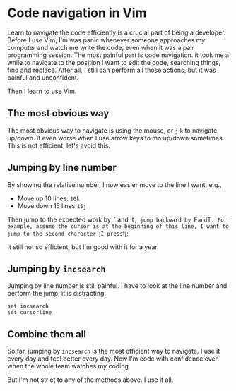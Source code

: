 # Code navigation in Vim

Learn to navigate the code efficiently is a crucial part of being a developer. Before I use Vim, I'm was panic whenever someone approaches my computer and watch me write the code, even when it was a pair programming session. The most painful part is code navigation. it took me a while to navigate to the position I want to edit the code, searching things, find and replace. After all, I still can perform all those actions, but it was painful and unconfident.

Then I learn to use Vim.

## The most obvious way
The most obvious way to navigate is using the mouse, or `j` `k` to navigate up/down. It even worse when I use arrow keys to mo up/down sometimes. This is not efficient, let's avoid this.

## Jumping by line number
By showing the relative number, I now easier move to the line I want, e.g., 
- Move up 10 lines: `10k`
- Move down 15 lines `15j`

Then jump to the expected work by `f` and 't`, jump backward by `F` and `T`. For example, assume the cursor is at the beginning of this line, I want to jump to the second character `j` I press `fj;`

It still not so efficient, but I'm good with it for a year.

## Jumping by `incsearch`
Jumping by line number is still painful. I have to look at the line number and perform the jump, it is distracting.
```
set incsearch
set cursorline
```

## Combine them all
So far, jumping by `incsearch` is the most efficient way to navigate. I use it every day and feel better every day. Now I'm code with confidence even when the whole team watches my coding. 

But I'm not strict to any of the methods above. I use it all.
